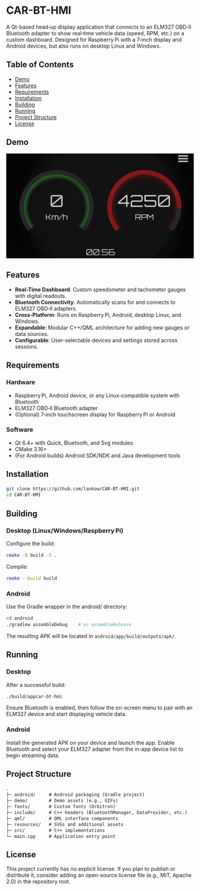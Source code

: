 # CAR-BT-HMI

A Qt-based head‑up display application that connects to an ELM327 OBD‑II Bluetooth adapter to show real‑time vehicle data (speed, RPM, etc.) on a custom dashboard. Designed for Raspberry Pi with a 7‑inch display and Android devices, but also runs on desktop Linux and Windows.

## Table of Contents
- [Demo](#demo)
- [Features](#features)
- [Requirements](#requirements)
- [Installation](#installation)
- [Building](#building)
- [Running](#running)
- [Project Structure](#project-structure)
- [License](#license)

## Demo
![CAR-BT-HMI Demo](demo/car-bt-hmi-demo.gif)

## Features
- **Real-Time Dashboard**: Custom speedometer and tachometer gauges with digital readouts.
- **Bluetooth Connectivity**: Automatically scans for and connects to ELM327 OBD‑II adapters.
- **Cross-Platform**: Runs on Raspberry Pi, Android, desktop Linux, and Windows.
- **Expandable**: Modular C++/QML architecture for adding new gauges or data sources.
- **Configurable**: User-selectable devices and settings stored across sessions.

## Requirements

### Hardware
- Raspberry Pi, Android device, or any Linux-compatible system with Bluetooth
- ELM327 OBD‑II Bluetooth adapter
- (Optional) 7‑inch touchscreen display for Raspberry Pi or Android

### Software
- Qt 6.4+ with Quick, Bluetooth, and Svg modules
- CMake 3.16+
- (For Android builds) Android SDK/NDK and Java development tools

## Installation
```bash
git clone https://github.com/lankow/CAR-BT-HMI.git
cd CAR-BT-HMI
```

## Building

### Desktop (Linux/Windows/Raspberry Pi)
Configure the build:
```bash
cmake -B build -S .
```

Compile:
```bash
cmake --build build
```

### Android
Use the Gradle wrapper in the android/ directory:
```bash
cd android
./gradlew assembleDebug    # or assembleRelease
```
The resulting APK will be located in `android/app/build/outputs/apk/`.

## Running

### Desktop
After a successful build:
```bash
./build/appcar-bt-hmi
```
Ensure Bluetooth is enabled, then follow the on-screen menu to pair with an ELM327 device and start displaying vehicle data.

### Android
Install the generated APK on your device and launch the app. Enable Bluetooth and select your ELM327 adapter from the in-app device list to begin streaming data.

## Project Structure
```
.
├─ android/     # Android packaging (Gradle project)
├─ demo/        # Demo assets (e.g., GIFs)
├─ fonts/       # Custom fonts (Orbitron)
├─ include/     # C++ headers (BluetoothManager, DataProvider, etc.)
├─ qml/         # QML interface components
├─ resources/   # SVGs and additional assets
├─ src/         # C++ implementations
└─ main.cpp     # Application entry point
```

## License
This project currently has no explicit license. If you plan to publish or distribute it, consider adding an open-source license file (e.g., MIT, Apache 2.0) in the repository root.
